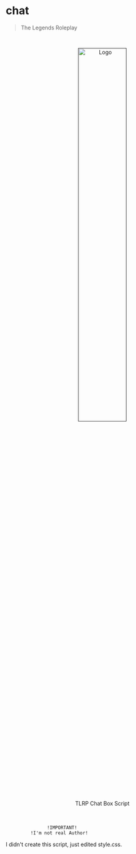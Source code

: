 # chat
 > The Legends Roleplay

<!-- PROJECT LOGO -->
<br />
<div >
<p align="center">
  <a href="">
    <img src="https://i.ibb.co/c6Cqpwq/chat.png" alt="Logo" width="50%" height="50%" >
  </a>
  <p align="center">
TLRP Chat Box Script
    <br />
    <br />
    <br />
  </p>
</p>
<div/>


                   !IMPORTANT!
             !I'm not real Author!
I didn't create this script, just edited style.css.